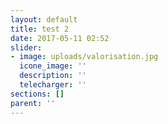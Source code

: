 ```yaml
---
layout: default
title: test 2
date: 2017-05-11 02:52
slider:
- image: uploads/valorisation.jpg
  icone_image: ''
  description: ''
  telecharger: ''
sections: []
parent: ''
---
```

